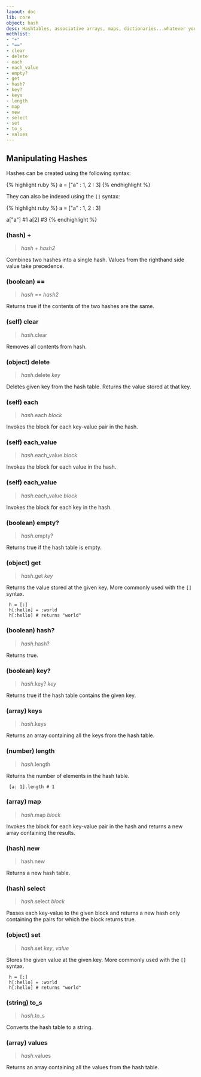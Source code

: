 ```yaml
---
layout: doc
lib: core
object: hash
desc: Hashtables, associative arrays, maps, dictionaries...whatever you want to call them, these are lists which can be indexed by an arbitrary value.
methlist:
- "+"
- "=="
- clear
- delete
- each
- each_value
- empty?
- get
- hash?
- key?
- keys
- length
- map
- new
- select
- set
- to_s
- values
---
```


## Manipulating Hashes

Hashes can be created using the following syntax:

{% highlight ruby %}
a = ["a" : 1, 2 : 3]
{% endhighlight %}

They can also be indexed using the `[]` syntax:

{% highlight ruby %}
a = ["a" : 1, 2 : 3]

a["a"]  #1
a[2]  #3
{% endhighlight %}


<a id="+"></a>

### (hash) +
> _hash_ + _hash2_

Combines two hashes into a single hash. Values from the righthand side value take precedence.


<a id="=="></a>

### (boolean) ==
> _hash_ == _hash2_

Returns true if the contents of the two hashes are the same.


<a id="clear"></a>

### (self) clear
> _hash_.clear 

Removes all contents from hash.


<a id="delete"></a>

### (object) delete
> _hash_.delete _key_

Deletes given key from the hash table. Returns the value stored at that key.


<a id="each"></a>

### (self) each
> _hash_.each _block_

Invokes the block for each key-value pair in the hash.


<a id="each_value"></a>

### (self) each_value
> _hash_.each_value _block_

Invokes the block for each value in the hash.


<a id="each_value"></a>

### (self) each_value
> _hash_.each_value _block_

Invokes the block for each key in the hash.


<a id="empty?"></a>

### (boolean) empty?
> _hash_.empty? 

Returns true if the hash table is empty.


<a id="get"></a>

### (object) get
> _hash_.get _key_

Returns the value stored at the given key. More commonly used with the `[]` syntax.
    
     h = [:]
     h[:hello] = :world
     h[:hello] # returns "world"

<a id="hash?"></a>

### (boolean) hash?
> _hash_.hash? 

Returns true.


<a id="key?"></a>

### (boolean) key?
> _hash_.key? _key_

Returns true if the hash table contains the given key.


<a id="keys"></a>

### (array) keys
> _hash_.keys 

Returns an array containing all the keys from the hash table.


<a id="length"></a>

### (number) length
> _hash_.length 

Returns the number of elements in the hash table.
    
     [a: 1].length # 1

<a id="map"></a>

### (array) map
> _hash_.map _block_

Invokes the block for each key-value pair in the hash and returns a new array containing the results.


<a id="new"></a>

### (hash) new
> hash.new 

Returns a new hash table.


<a id="select"></a>

### (hash) select
> _hash_.select _block_

Passes each key-value to the given block and returns a new hash only containing the pairs for which the block returns true.


<a id="set"></a>

### (object) set
> _hash_.set _key_, _value_

Stores the given value at the given key. More commonly used with the `[]` syntax.
    
     h = [:]
     h[:hello] = :world
     h[:hello] # returns "world"

<a id="to_s"></a>

### (string) to_s
> _hash_.to_s 

Converts the hash table to a string.


<a id="values"></a>

### (array) values
> _hash_.values 

Returns an array containing all the values from the hash table.

